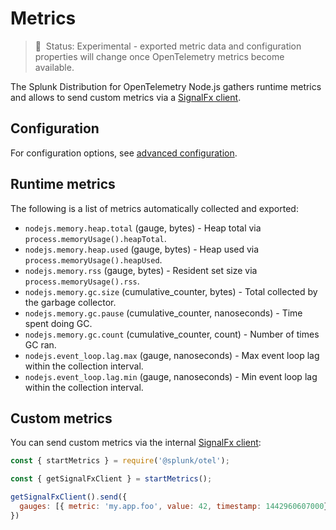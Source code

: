 # Metrics

> :construction: &nbsp;Status: Experimental - exported metric data and
> configuration properties will change once OpenTelemetry metrics become available.

The Splunk Distribution for OpenTelemetry Node.js gathers runtime metrics and allows to send custom metrics via a [SignalFx client](https://github.com/signalfx/signalfx-nodejs).

## Configuration

For configuration options, see [advanced configuration](advanced-config.md#metrics).

## Runtime metrics

The following is a list of metrics automatically collected and exported:

- `nodejs.memory.heap.total` (gauge, bytes) - Heap total via `process.memoryUsage().heapTotal`.
- `nodejs.memory.heap.used` (gauge, bytes) - Heap used via `process.memoryUsage().heapUsed`.
- `nodejs.memory.rss` (gauge, bytes) - Resident set size via `process.memoryUsage().rss`.
- `nodejs.memory.gc.size` (cumulative_counter, bytes) - Total collected by the garbage collector.
- `nodejs.memory.gc.pause` (cumulative_counter, nanoseconds) - Time spent doing GC.
- `nodejs.memory.gc.count` (cumulative_counter, count) - Number of times GC ran.
- `nodejs.event_loop.lag.max` (gauge, nanoseconds) - Max event loop lag within the collection interval.
- `nodejs.event_loop.lag.min` (gauge, nanoseconds) - Min event loop lag within the collection interval.

## Custom metrics

You can send custom metrics via the internal [SignalFx client](https://github.com/signalfx/signalfx-nodejs#reporting-data):

```javascript
const { startMetrics } = require('@splunk/otel');

const { getSignalFxClient } = startMetrics();

getSignalFxClient().send({
  gauges: [{ metric: 'my.app.foo', value: 42, timestamp: 1442960607000}]
})
```

